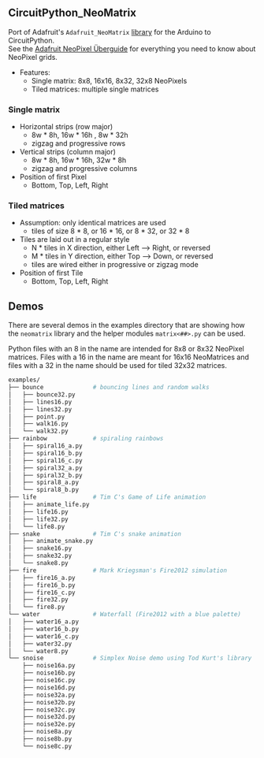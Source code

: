 ## CircuitPython_NeoMatrix

Port of Adafruit's `Adafruit_NeoMatrix` [library](https://github.com/adafruit/Adafruit_NeoMatrix) for the Arduino to CircuitPython.  
See the [Adafruit NeoPixel Überguide](https://learn.adafruit.com/adafruit-neopixel-uberguide/neomatrix-library) for everything you need to know about NeoPixel grids.

- Features:
  - Single matrix: 8x8, 16x16, 8x32, 32x8 NeoPixels
  - Tiled matrices: multiple single matrices

### Single matrix
- Horizontal strips (row major)
  - 8w * 8h, 16w * 16h , 8w * 32h
  - zigzag and progressive rows
- Vertical strips (column major)
  - 8w * 8h, 16w * 16h, 32w * 8h
  - zigzag and progressive columns
- Position of first Pixel
  - Bottom, Top, Left, Right

### Tiled matrices
- Assumption: only identical matrices are used
  - tiles of size 8 * 8, or 16 * 16, or 8 * 32, or 32 * 8
- Tiles are laid out in a regular style
  - N * tiles in X direction, either Left --> Right, or reversed
  - M * tiles in Y direction, either Top --> Down, or reversed
  - tiles are wired either in progressive or zigzag mode
- Position of first Tile
  - Bottom, Top, Left, Right

## Demos

There are several demos in the examples directory that are showing how
the `neomatrix` library and the helper modules `matrix<##>.py` can be used.

Python files with an 8 in the name are intended for 8x8 or 8x32 NeoPixel matrices.
Files with a 16 in the name are meant for 16x16 NeoMatrices and 
files with a 32 in the name should be used for tiled 32x32 matrices.

``` bash
examples/
├── bounce              # bouncing lines and random walks
│   ├── bounce32.py
│   ├── lines16.py
│   ├── lines32.py
│   ├── point.py
│   ├── walk16.py
│   └── walk32.py
├── rainbow             # spiraling rainbows
│   ├── spiral16_a.py
│   ├── spiral16_b.py
│   ├── spiral16_c.py
│   ├── spiral32_a.py
│   ├── spiral32_b.py
│   ├── spiral8_a.py
│   └── spiral8_b.py
├── life                # Tim C's Game of Life animation
│   ├── animate_life.py
│   ├── life16.py
│   ├── life32.py
│   └── life8.py
├── snake               # Tim C's snake animation
│   ├── animate_snake.py
│   ├── snake16.py
│   ├── snake32.py
│   └── snake8.py
├── fire                # Mark Kriegsman's Fire2012 simulation
│   ├── fire16_a.py
│   ├── fire16_b.py
│   ├── fire16_c.py
│   ├── fire32.py
│   └── fire8.py
└── water               # Waterfall (Fire2012 with a blue palette)
│   ├── water16_a.py
│   ├── water16_b.py
│   ├── water16_c.py
│   ├── water32.py
│   └── water8.py
└── snoise              # Simplex Noise demo using Tod Kurt's library
    ├── noise16a.py
    ├── noise16b.py
    ├── noise16c.py
    ├── noise16d.py
    ├── noise32a.py
    ├── noise32b.py
    ├── noise32c.py
    ├── noise32d.py
    ├── noise32e.py
    ├── noise8a.py
    ├── noise8b.py
    └── noise8c.py
```

